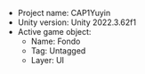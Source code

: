 <!-- UNITY CODE ASSIST INSTRUCTIONS START -->
- Project name: CAP1Yuyin
- Unity version: Unity 2022.3.62f1
- Active game object:
  - Name: Fondo
  - Tag: Untagged
  - Layer: UI
<!-- UNITY CODE ASSIST INSTRUCTIONS END -->